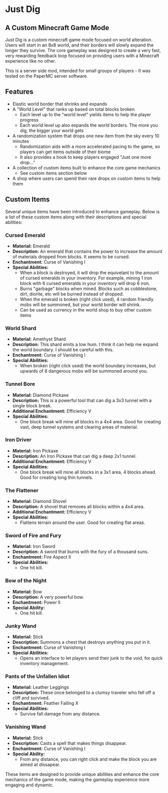 # Just Dig
## A Custom Minecraft Game Mode

Just Dig is a custom minecraft game mode focused on world alteration. Users will start in an 8x8 world, and their borders will slowly expand the longer they survive. The core gameplay was designed to create a very fast, very rewarding feedback loop focused on providing users with a Minecraft experience like no other. 

This is a server side mod, intended for small groups of players - It was tested on the PaperMC server software. 

## Features
- Elastic world border that shrinks and expands
- A "World Level" that ranks up based on total blocks broken
  - Each level up to the "world level" yields items to help the player progress
  - Each world level up also expands the world borders. The more you dig, the bigger your world gets
- A randomization system that drops one new item from the sky every 10 minutes
  - Randomization aids with a more accelerated pacing to the game, so players can get items outside of their biome
  - It also provides a hook to keep players engaged "Just one more drop..." 
- A collection of custom items built to enhance the core game mechanics
  - See custom items section below
- A shop where users can spend their rare drops on custom items to help them

## Custom Items

Several unique items have been introduced to enhance gameplay. Below is a list of these custom items along with their descriptions and special abilities:

### Cursed Emerald
- **Material:** Emerald
- **Description:** An emerald that contains the power to increase the amount of materials dropped from blocks. It seems to be cursed.
- **Enchantment:** Curse of Vanishing I
- **Special Abilities:** 
  - When a block is destroyed, it will drop the equivelant to the amount of cursed emeralds in your inventory. For example, mining 1 iron block with 6 cursed emeralds in your inventory will drop 6 iron.
  - Burns "garbage" blocks when mined. Blocks such as cobblestone, dirt, diorite, etc will be burned instead of dropped.
  - When the emerald is broken (right click used), 4 random friendly mobs will be summoned, but your world border will shrink.
  - Can be used as currency in the world shop to buy other custom items

### World Shard
- **Material:** Amethyst Shard
- **Description:** This shard emits a low hum. I think it can help me expand the world boundary. I should be careful with this.
- **Enchantment:** Curse of Vanishing I
- **Special Abilities:** 
  - When broken (right click used) the world boundary increases, but upwards of 8 dangerous mobs will be summoned around you.

### Tunnel Bore
- **Material:** Diamond Pickaxe
- **Description:** This is a powerful tool that can dig a 3x3 tunnel with a single block break.
- **Additional Enchantment:** Efficiency V
- **Special Abilities:** 
  - One block break will mine all blocks in a 4x4 area. Good for creating vast, deep tunnel systems and clearing areas of material.

### Iron Driver
- **Material:** Iron Pickaxe
- **Description:** An Iron Pickaxe that can dig a deep 2x1 tunnel.
- **Additional Enchantment:** Efficiency V
- **Special Abilities:** 
  - One block break will mine all blocks in a 3x1 area, 4 blocks ahead. Good for creating long thin tunnels. 

### The Flattener
- **Material:** Diamond Shovel
- **Description:** A shovel that removes all blocks within a 4x4 area.
- **Additional Enchantment:** Efficiency V
- **Special Abilities:** 
  - Flattens terrain around the user. Good for creating flat areas.

### Sword of Fire and Fury
- **Material:** Iron Sword
- **Description:** A sword that burns with the fury of a thousand suns.
- **Enchantment:** Fire Aspect II
- **Special Abilities:**
  - One hit kill.

### Bow of the Night
- **Material:** Bow
- **Description:** A very powerful bow.
- **Enchantment:** Power II
- **Special Ability:**
  - One hit kill.

### Junky Wand
- **Material:** Stick
- **Description:** Summons a chest that destroys anything you put in it.
- **Enchantment:** Curse of Vanishing I
- **Special Abilities:**
  - Opens an interface to let players send their junk to the void, for quick inventory management. 

### Pants of the Unfallen Idiot
- **Material:** Leather Leggings
- **Description:** These once belonged to a clumsy traveler who fell off a cliff and survived.
- **Enchantment:** Feather Falling X
- **Special Abilities:**
  - Survive fall damage from any distance.

### Vanishing Wand
- **Material:** Stick
- **Description:** Casts a spell that makes things disappear.
- **Enchantment:** Curse of Vanishing I
- **Special Ability:**
  - From any distance, you can right click and make the block you are aimed at dissapear. 

These items are designed to provide unique abilities and enhance the core mechanics of the game mode, making the gameplay experience more engaging and dynamic.